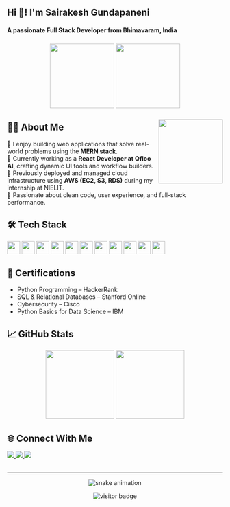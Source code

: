 <h2 align="left">Hi 👋! I'm Sairakesh Gundapaneni</h2>
<h4 align="left">A passionate Full Stack Developer from Bhimavaram, India</h4>

###

<div align="center">
  <img src="https://github-readme-stats.vercel.app/api?username=sairakesh118&show_icons=true&count_private=true&theme=dracula&hide_border=false" height="150" />
  <img src="https://github-readme-stats.vercel.app/api/top-langs?username=sairakesh118&layout=compact&langs_count=6&theme=dracula&hide_border=false" height="150" />
</div>

###

<img align="right" height="150" src="https://i.imgflip.com/65efzo.gif" />

###

## 🧑‍💻 About Me

🔹 I enjoy building web applications that solve real-world problems using the **MERN stack**.  
🔹 Currently working as a **React Developer at Qfloo AI**, crafting dynamic UI tools and workflow builders.  
🔹 Previously deployed and managed cloud infrastructure using **AWS (EC2, S3, RDS)** during my internship at NIELIT.  
🔹 Passionate about clean code, user experience, and full-stack performance.

###

## 🛠️ Tech Stack

<div align="left">
  <img src="https://cdn.jsdelivr.net/gh/devicons/devicon/icons/html5/html5-original.svg" height="30" />
  <img src="https://cdn.jsdelivr.net/gh/devicons/devicon/icons/css3/css3-original.svg" height="30" />
  <img src="https://cdn.jsdelivr.net/gh/devicons/devicon/icons/javascript/javascript-original.svg" height="30" />
  <img src="https://cdn.jsdelivr.net/gh/devicons/devicon/icons/react/react-original.svg" height="30" />
  <img src="https://cdn.jsdelivr.net/gh/devicons/devicon/icons/nextjs/nextjs-original-wordmark.svg" height="30" />
  <img src="https://cdn.jsdelivr.net/gh/devicons/devicon/icons/redux/redux-original.svg" height="30" />
  <img src="https://cdn.jsdelivr.net/gh/devicons/devicon/icons/nodejs/nodejs-original.svg" height="30" />
  <img src="https://cdn.jsdelivr.net/gh/devicons/devicon/icons/express/express-original.svg" height="30" />
  <img src="https://cdn.jsdelivr.net/gh/devicons/devicon/icons/mongodb/mongodb-original-wordmark.svg" height="30" />
  <img src="https://cdn.jsdelivr.net/gh/devicons/devicon/icons/python/python-original.svg" height="30" />
  <img src="https://cdn.jsdelivr.net/gh/devicons/devicon/icons/amazonwebservices/amazonwebservices-original-wordmark.svg" height="30" />
</div>

###

## 📜 Certifications

- Python Programming – HackerRank  
- SQL & Relational Databases – Stanford Online  
- Cybersecurity – Cisco  
- Python Basics for Data Science – IBM  

###

## 📈 GitHub Stats

<div align="center">
  <img src="https://github-readme-stats.vercel.app/api?username=sairakesh118&theme=dark&hide_border=false&count_private=true&show_icons=true" height="160" />
  <img src="https://nirzak-streak-stats.vercel.app/?user=sairakesh118&theme=dark&hide_border=false" height="160" />
</div>

###

## 🌐 Connect With Me

<div align="left">
  <a href="mailto:sairakesh150@gmail.com">
    <img src="https://img.shields.io/badge/Email-D14836?style=for-the-badge&logo=gmail&logoColor=white" />
  </a>
  <a href="https://www.linkedin.com/in/sairakesh-gundapaneni-a2267525a/" target="_blank">
    <img src="https://img.shields.io/badge/LinkedIn-0077B5?style=for-the-badge&logo=linkedin&logoColor=white" />
  </a>
  <a href="https://github.com/sairakesh118" target="_blank">
    <img src="https://img.shields.io/badge/GitHub-171515?style=for-the-badge&logo=github&logoColor=white" />
  </a>
</div>

<br clear="both" />

---

<p align="center">
  <img src="https://raw.githubusercontent.com/maurodesouza/maurodesouza/output/snake.svg" alt="snake animation" />
</p>

<p align="center">
  <img src="https://visitcount.itsvg.in/api?id=sairakesh118&icon=0&color=0" alt="visitor badge" />
</p>
